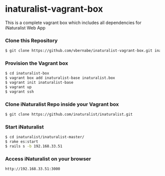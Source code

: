 # inaturalist-vagrant-box
This is a complete vagrant box which includes all dependencies for iNaturalist Web App

### Clone this Repository
```sh
$ git clone https://github.com/vbernabe/inaturalist-vagrant-box.git inaturalist-box
```

### Provision the Vagrant box
```sh
$ cd inaturalist-box
$ vagrant box add inaturalist-base inaturalist.box
$ vagrant init inaturalist-base
$ vagrant up
$ vagrant ssh
```

### Clone iNaturalist Repo inside your Vagrant box
```sh
$ git clone https://github.com/inaturalist/inaturalist.git
```

### Start iNaturalist
```sh
$ cd inaturalist/inaturalist-master/
$ rake es:start
$ rails s -b 192.168.33.51
```

### Access iNaturalist on your browser
```sh
http://192.168.33.51:3000
```
